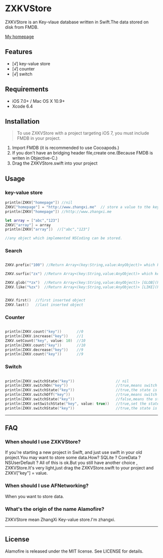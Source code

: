 # ZXKVStore

ZXKVStore is an Key-vlaue database written in Swift.The data stored on disk from FMDB.

[My homepage ](http://www.zhangxi.me)

## Features

- [√] key-value store
- [√] counter
- [√] switch


## Requirements

- iOS 7.0+ / Mac OS X 10.9+
- Xcode 6.4



## Installation

> To use ZXKVStore with a project targeting iOS 7, you must include FMDB in your project. 

1. Import FMDB (it is recommended to use Cocoapods.)
2. If you don't have an bridging header file,create one.(Because FMDB is writen in Objective-C.)
3. Drag the ZXKVStore.swift into your project
 


## Usage

### key-value store

```swift
println(ZXKV["homepage"]) //nil        
ZXKV["homepage"] = "http://www.zhangxi.me"  // store a value to the key
println(ZXKV["homepage"]) //http://www.zhangxi.me

let array = ["abc","123"]
ZXKV["array"] = array
println(ZXKV["array"])  //["abc","123"]

//any object which implemented NSCoding can be stored.
```

### Search
```swift

ZXKV.prefix("100") //Return Array<(key:String,value:AnyObject)> which key begins with prefix("100")

ZXKV.surfix("zx") //Return Array<(key:String,value:AnyObject)> which key ends with surfix("zx")

ZXKV.glob("*zx")  //Return Array<(key:String,value:AnyObject)> [GLOB](http://www.runoob.com/sqlite/sqlite-glob-clause.html)
ZXKV.like("%zx")  //Return Array<(key:String,value:AnyObject)> [LIKE](http://www.runoob.com/sqlite/sqlite-like-clause.html)


ZXKV.first()  //first inserted object
ZXKV.last()   //last inserted object

```
### Counter

```swift

println(ZXKV.count("key"))       //0
println(ZXKV.increase("key"))    //1
ZXKV.setCount("key", value: 10)  //10
println(ZXKV.count("key"))       //10
println(ZXKV.decrease("key"))    //9
println(ZXKV.count("key"))       //9

```

### Switch

```swift

println(ZXKV.switchState("key"))                   // nil
println(ZXKV.switchOn("key"))                      //true,means switch on sucess
println(ZXKV.switchState("key"))                   //true,the state is true
println(ZXKV.switchOff("key"))                     //true,means switch off success
println(ZXKV.switchState("key"))                   //false,means the state is false
println(ZXKV.setSwitchState("key", value: true))   //true,set the state to true,sucess
println(ZXKV.switchState("key"))                   //true,the state is true

```


* * *

## FAQ

### When should I use ZXKVStore?

If you're starting a new project in Swift, and just use swift in your old project.You may want to store some data.How? SQLite ? CoreData ? NSUserDefault ? All of this is ok.But you still have another choice , ZXKVStore.It's very light,just drag the ZXKVStore.swift to your project and ZXKV["key"] = value.



### When should I use AFNetworking?

When you want to store data.

### What's the origin of the name Alamofire?

ZXKVStore mean ZhangXi Key-value store.I'm zhangxi.

* * *


## License

Alamofire is released under the MIT license. See LICENSE for details.
